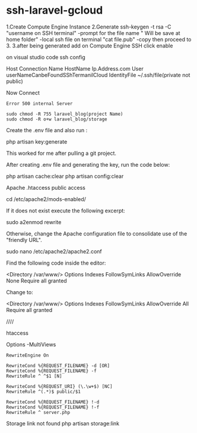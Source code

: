 # ssh-laravel-gcloud

1.Create Compute Engine Instance
2.Generate ssh-keygen -t rsa  -C "username on SSH terminal"
  -prompt for the file name " Will be save at home folder"
  -local ssh file on terminal "cat file.pub"
  -copy then proceed to 3.
3.after being generated add on Compute Engine SSH click enable

on visual studio code ssh config 

Host Connection Name
    HostName Ip.Address.com
    User userNameCanbeFoundSShTermanilCloud
    IdentityFile ~/.ssh/file(private not public)
    
Now Connect
    
    Error 500 internal Server
    
    sudo chmod -R 755 laravel_blog(project Name)
    sudo chmod -R o+w laravel_blog/storage
    

Create the .env file and also run :

php artisan key:generate

This worked for me after pulling a git project.

After creating .env file and generating the key, run the code below:

php artisan cache:clear 
php artisan config:clear


    
    
Apache .htaccess public access


cd /etc/apache2/mods-enabled/

If it does not exist execute the following excerpt:

sudo a2enmod rewrite

Otherwise, change the Apache configuration file to consolidate use of the "friendly URL".

sudo nano /etc/apache2/apache2.conf

Find the following code inside the editor:

<Directory /var/www/> 
   Options Indexes FollowSymLinks
   AllowOverride None
   Require all granted
</Directory> 

Change to:

<Directory /var/www/> 
    Options Indexes FollowSymLinks
    AllowOverride All
    Require all granted
</Directory>

////

htaccess

<IfModule mod_rewrite.c>
    <IfModule mod_negotiation.c>
        Options -MultiViews
    </IfModule>

    RewriteEngine On

    RewriteCond %{REQUEST_FILENAME} -d [OR]
    RewriteCond %{REQUEST_FILENAME} -f
    RewriteRule ^ ^$1 [N]

    RewriteCond %{REQUEST_URI} (\.\w+$) [NC]
    RewriteRule ^(.*)$ public/$1 

    RewriteCond %{REQUEST_FILENAME} !-d
    RewriteCond %{REQUEST_FILENAME} !-f
    RewriteRule ^ server.php
</IfModule>


Storage link not found
php artisan storage:link

